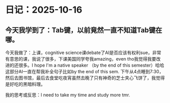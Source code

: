 # 日记：2025-10-16

今天我学到了：Tab键，以前竟然一直不知道Tab键在哪。 
- 

今天我做了：上课，cognitive science课debate了AI是否应该有权利sue，非常有意思的课，我说了很多，下课美国同学夸我amazing，even tho我觉得我要改进的还很多。I hope I'm a native speaker （by the end of this semester）哈哈这部分AI一直在帮我补全句子比如by the end of this sem. 下午从4点睡到7:30，然后去图书馆，最后去食堂吃夜宵虽然去晚了只有神奇的芝士夹心飞饼了，我觉得是好吃的黑暗料理。

我的思考或反思：I need to take my time and study more tmr.          
